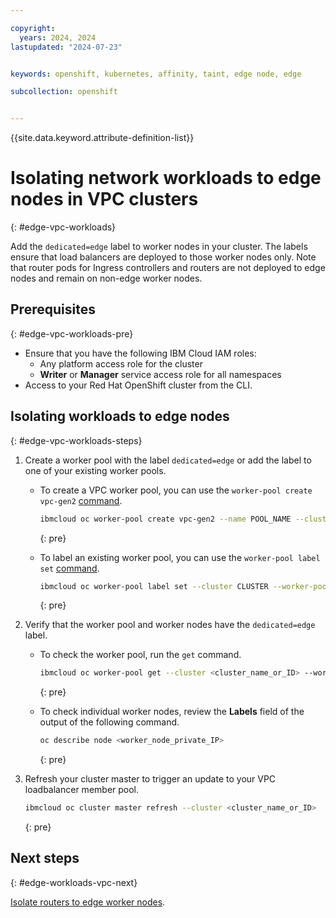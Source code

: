 ```yaml
---

copyright: 
  years: 2024, 2024
lastupdated: "2024-07-23"


keywords: openshift, kubernetes, affinity, taint, edge node, edge

subcollection: openshift


---
```


{{site.data.keyword.attribute-definition-list}}


# Isolating network workloads to edge nodes in VPC clusters
{: #edge-vpc-workloads}

Add the `dedicated=edge` label to worker nodes in your cluster. The labels ensure that load balancers are deployed to those worker nodes only. Note that router pods for Ingress controllers and routers are not deployed to edge nodes and remain on non-edge worker nodes.

## Prerequisites
{: #edge-vpc-workloads-pre}

- Ensure that you have the following IBM Cloud IAM roles:
    - Any platform access role for the cluster
    - **Writer** or **Manager** service access role for all namespaces
- Access to your Red Hat OpenShift cluster from the CLI.

## Isolating workloads to edge nodes
{: #edge-vpc-workloads-steps}

1. Create a worker pool with the label `dedicated=edge` or add the label to one of your existing worker pools.
    * To create a VPC worker pool, you can use the `worker-pool create vpc-gen2` [command](/docs/openshift?topic=openshift-kubernetes-service-cli#cli_worker_pool_create_vpc_gen2).
        ```sh
        ibmcloud oc worker-pool create vpc-gen2 --name POOL_NAME --cluster CLUSTER --flavor FLAVOR --size-per-zone WORKERS_PER_ZONE --hardware ISOLATION --label dedicated=edge
        ```
        {: pre}

    * To label an existing worker pool, you can use the `worker-pool label set` [command](/docs/openshift?topic=openshift-kubernetes-service-cli#cs_worker_pool_label_set).
        ```sh
        ibmcloud oc worker-pool label set --cluster CLUSTER --worker-pool POOL --label dedicated=edge
        ```
        {: pre}

1. Verify that the worker pool and worker nodes have the `dedicated=edge` label.
    * To check the worker pool, run the `get` command.
        ```sh
        ibmcloud oc worker-pool get --cluster <cluster_name_or_ID> --worker-pool <worker_pool_name_or_ID>
        ```
        {: pre}

    * To check individual worker nodes, review the **Labels** field of the output of the following command.
        ```sh
        oc describe node <worker_node_private_IP>
        ```
        {: pre}

1. Refresh your cluster master to trigger an update to your VPC loadbalancer member pool.
    ```sh
    ibmcloud oc cluster master refresh --cluster <cluster_name_or_ID>
    ```
    {: pre}


## Next steps
{: #edge-workloads-vpc-next}





[Isolate routers to edge worker nodes](/docs/openshift?topic=openshift-edge-routers).

